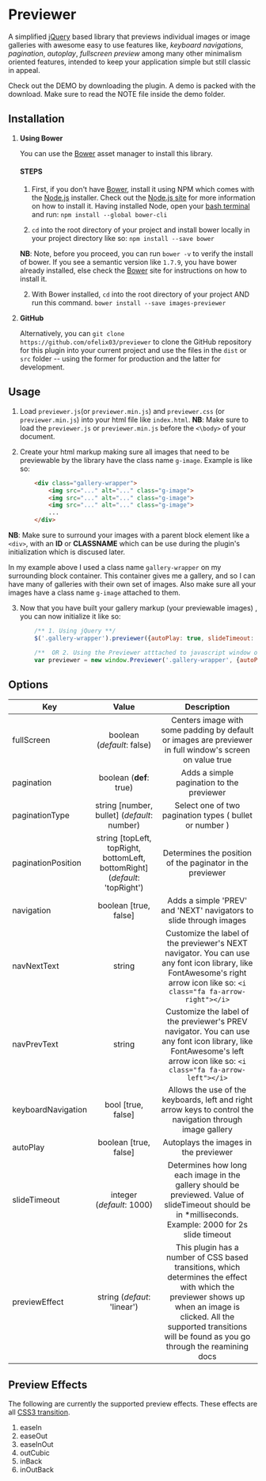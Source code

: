 # Previewer
A simplified [jQuery](http:/www.jquery.com "jQuery library") based library that previews individual images or image galleries with awesome easy to use features like, *keyboard navigations*, *pagination*, *autoplay*, *fullscreen preview* among many other minimalism oriented features, intended to keep  your application simple but still classic in appeal.

Check out the DEMO by downloading the plugin. A demo is packed with the download. Make sure to read the NOTE file inside the demo folder.

## Installation
1. **Using Bower**

	You can use the [Bower](https://bower.io/ "bower.io") asset manager to install this library.

	#### STEPS
	1. First, if you don't have [Bower](https://bower.io/ "Bower.io"), install it using NPM which comes with the [Node.js](https://nodejs.org "Node.js") installer. Check out the [Node.js site](https://nodejs.org "Node.js") for more information on how to install it. Having installed Node, open your [bash terminal](https://www.git-scm.com/downloads "Git-scm bash terminal") and run:
		`npm install --global bower-cli`

	2. `cd` into the root directory of your project and install bower locally in your project directory like so:
		``` npm install --save bower ```

	**NB**: Note, before you proceed, you can run `bower -v` to verify the install of bower. If you see a semantic version like `1.7.9`, you have bower already installed, else check the [Bower](https://bower.io/ "Bower.io") site for instructions on how to install it.

	2. With Bower installed, `cd` into the root directory of your project AND run this command.
		` bower install --save images-previewer `

2. **GitHub**

	Alternatively, you can `git clone https://github.com/ofelix03/previewer` to clone the GitHub repository for this plugin into your current project and use the files in the `dist` or `src` folder -- using the former for production and the latter for development.


## Usage

1. Load `previewer.js`(or `previewer.min.js`) and `previewer.css` (or `previewer.min.js`) into your html file like `index.html`.
**NB**: Make sure to load the `previewer.js` or `previewer.min.js` before  the `<\body>` of your document.

2. Create your html markup making sure all images that need to be previewable by the library have the class name `g-image`. Example is like so:
	
	```html
		<div class="gallery-wrapper">
       		<img src="..." alt="..." class="g-image">
       		<img src="..." alt="..." class="g-image">
       		<img src="..." alt="..." class="g-image">
       		...
	    </div>
	```

**NB**: Make sure to surround your images with a parent block element like a `<div>`, with an **ID** or **CLASSNAME** which can be use during the plugin's initialization which is discused later.

In my example above I used a class name `gallery-wrapper` on my surrounding block container. This container gives me a gallery, and so I can have many of galleries with their own set of images. Also make sure all your images have a class name `g-image` attached to them.

3. Now that you have built your gallery markup (your previewable images) , you can now initialize it like so:
	```javascript
		/** 1. Using jQuery **/
		$('.gallery-wrapper').previewer({autoPlay: true, slideTimeout: 2000});

		/**  OR 2. Using the Previewer atttached to javascript window object **/
		var previewer = new window.Previewer('.gallery-wrapper', {autoPlay: true, slideTimeout: 2000});
	``` 


## Options


|  Key                 | Value                 | Description             |
| ------------------------|:----------------------:|:-----------------------:|
| fullScreen    	      | boolean (*default*: false)| Centers image with some  padding by default or  images are previewer in full window's screen on value true| 
| pagination | boolean (**def**: true) | Adds a simple pagination to the previewer |
| paginationType | string [number, bullet] (*default*: number) | Select one of two pagination types ( bullet or number ) |
| paginationPosition | string [topLeft, topRight, bottomLeft, bottomRight] (*default*: 'topRight') | Determines the position of the paginator in the previewer |
| navigation | boolean [true, false] | Adds a simple \'PREV\' and \'NEXT\' navigators to slide through images |
| navNextText | string | Customize the label of the previewer's NEXT navigator. You can use any font icon library, like FontAwesome's right arrow icon like so:  `<i class="fa fa-arrow-right"></i>` |
| navPrevText | string | Customize the label of the previewer's PREV navigator. You can use any font icon library, like FontAwesome's left arrow icon like so: `<i class="fa fa-arrow-left"></i>` |
| keyboardNavigation | bool [true, false] | Allows the use of the keyboards, left and right arrow keys to control the navigation through image gallery |
| autoPlay | boolean [true, false] | Autoplays the images in the previewer |
| slideTimeout | integer (*default*: 1000) | Determines how long each image in the gallery should be previewed. Value of slideTimeout should be in *milliseconds. Example: 2000 for 2s slide timeout |
| previewEffect | string (*defaut*: 'linear') | This plugin has a number of CSS based transitions, which determines the effect with which the previewer shows up when an image is clicked. All the supported transitions will be found as you go through the reamining docs |


## Preview Effects

The following are currently the supported preview effects. These effects are all [CSS3 transition](https://developer.mozilla.org/en-US/docs/Web/CSS/CSS_Transitions/Using_CSS_transitions).
1. easeIn
2. easeOut
3. easeInOut
4. outCubic
5. inBack
6. inOutBack

